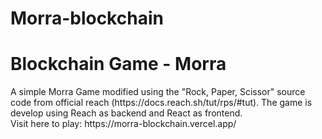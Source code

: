 # Morra-blockchain
<h1>Blockchain Game - Morra</h1>
A simple Morra Game modified using the "Rock, Paper, Scissor" source code from official reach (https://docs.reach.sh/tut/rps/#tut).
The game is develop using Reach as backend and React as frontend.
<br />
Visit here to play: https://morra-blockchain.vercel.app/
